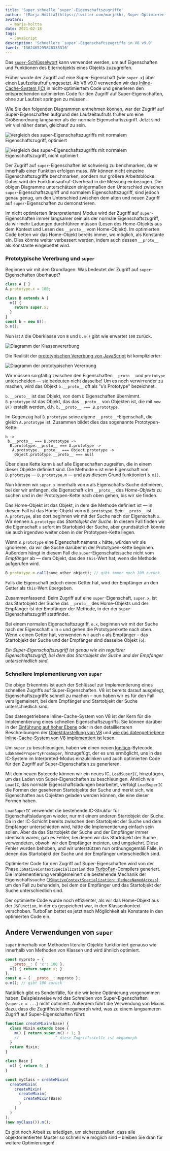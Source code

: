 ```yaml
---
title: 'Super schnelle `super`-Eigenschaftszugriffe'
author: '[Marja Hölttä](https://twitter.com/marjakh), Super-Optimierer'
avatars:
  - marja-holtta
date: 2021-02-18
tags:
  - JavaScript
description: 'Schnellere `super`-Eigenschaftszugriffe in V8 v9.0'
tweet: '1362465295848333316'
---
```


Das [`super`-Schlüsselwort](https://developer.mozilla.org/de/docs/Web/JavaScript/Reference/Operators/super) kann verwendet werden, um auf Eigenschaften und Funktionen des Elternobjekts eines Objekts zuzugreifen.

Früher wurde der Zugriff auf eine Super-Eigenschaft (wie `super.x`) über einen Laufzeitaufruf umgesetzt. Ab V8 v9.0 verwenden wir das [Inline-Cache-System (IC)](https://mathiasbynens.be/notes/shapes-ics) in nicht-optimiertem Code und generieren den entsprechenden optimierten Code für den Zugriff auf Super-Eigenschaften, ohne zur Laufzeit springen zu müssen.

<!--truncate-->
Wie Sie den folgenden Diagrammen entnehmen können, war der Zugriff auf Super-Eigenschaften aufgrund des Laufzeitaufrufs früher um eine Größenordnung langsamer als der normale Eigenschaftszugriff. Jetzt sind wir viel näher daran, gleichauf zu sein.

![Vergleich des `super`-Eigenschaftszugriffs mit normalem Eigenschaftszugriff, optimiert](/_img/fast-super/super-opt.svg)

![Vergleich des `super`-Eigenschaftszugriffs mit normalem Eigenschaftszugriff, nicht optimiert](/_img/fast-super/super-no-opt.svg)

Der Zugriff auf `super`-Eigenschaften ist schwierig zu benchmarken, da er innerhalb einer Funktion erfolgen muss. Wir können nicht einzelne Eigenschaftszugriffe benchmarken, sondern nur größere Arbeitsblöcke. Daher wird der Funktionsaufruf-Overhead in die Messung einbezogen. Die obigen Diagramme unterschätzen einigermaßen den Unterschied zwischen `super`-Eigenschaftszugriff und normalem Eigenschaftszugriff, sind jedoch genau genug, um den Unterschied zwischen dem alten und neuen Zugriff auf `super`-Eigenschaften zu demonstrieren.

Im nicht optimierten (interpretierten) Modus wird der Zugriff auf `super`-Eigenschaften immer langsamer sein als der normale Eigenschaftszugriff, da wir mehr Ladungen durchführen müssen (Lesen des Home-Objekts aus dem Kontext und Lesen des `__proto__` vom Home-Objekt). Im optimierten Code betten wir das Home-Objekt bereits immer, wo möglich, als Konstante ein. Dies könnte weiter verbessert werden, indem auch dessen `__proto__` als Konstante eingebettet wird.

### Prototypische Vererbung und `super`

Beginnen wir mit den Grundlagen: Was bedeutet der Zugriff auf `super`-Eigenschaften überhaupt?

```javascript
class A { }
A.prototype.x = 100;

class B extends A {
  m() {
    return super.x;
  }
}
const b = new B();
b.m();
```

Nun ist `A` die Oberklasse von `B` und `b.m()` gibt wie erwartet `100` zurück.

![Diagramm der Klassenvererbung](/_img/fast-super/inheritance-1.svg)

Die Realität der [prototypischen Vererbung von JavaScript](https://developer.mozilla.org/de/docs/Web/JavaScript/Inheritance_and_the_prototype_chain) ist komplizierter:

![Diagramm der prototypischen Vererbung](/_img/fast-super/inheritance-2.svg)

Wir müssen sorgfältig zwischen den Eigenschaften `__proto__` und `prototype` unterscheiden — sie bedeuten nicht dasselbe! Um es noch verwirrender zu machen, wird das Objekt `b.__proto__` oft als "`b`’s Prototype" bezeichnet.

`b.__proto__` ist das Objekt, von dem `b` Eigenschaften übernimmt. `B.prototype` ist das Objekt, das das `__proto__` von Objekten ist, die mit `new B()` erstellt werden, d.h. `b.__proto__ === B.prototype`.

Im Gegenzug hat `B.prototype` seine eigene `__proto__`-Eigenschaft, die gleich `A.prototype` ist. Zusammen bildet dies das sogenannte Prototypen-Kette:

```
b ->
 b.__proto__ === B.prototype ->
  B.prototype.__proto__ === A.prototype ->
   A.prototype.__proto__ === Object.prototype ->
    Object.prototype.__proto__ === null
```

Über diese Kette kann `b` auf alle Eigenschaften zugreifen, die in einem dieser Objekte definiert sind. Die Methode `m` ist eine Eigenschaft von `B.prototype` — `B.prototype.m` — und aus diesem Grund funktioniert `b.m()`.

Nun können wir `super.x` innerhalb von `m` als Eigenschafts-Suche definieren, bei der wir anfangen, die Eigenschaft `x` im `__proto__` des *Home-Objekts* zu suchen und in der Prototypen-Kette nach oben gehen, bis wir sie finden.

Das Home-Objekt ist das Objekt, in dem die Methode definiert ist — in diesem Fall ist das Home-Objekt von `m` `B.prototype`. Sein `__proto__` ist `A.prototype`, also dort beginnen wir mit der Suche nach der Eigenschaft `x`. Wir nennen `A.prototype` das *Startobjekt der Suche*. In diesem Fall finden wir die Eigenschaft `x` sofort im Startobjekt der Suche, aber grundsätzlich könnte sie auch irgendwo weiter oben in der Prototypen-Kette liegen.

Wenn `B.prototype` eine Eigenschaft namens `x` hätte, würden wir sie ignorieren, da wir die Suche darüber in der Prototypen-Kette beginnen. Außerdem hängt in diesem Fall die `super`-Eigenschaftssuche nicht vom *Empfänger* ab — dem Objekt, das den `this`-Wert hat, wenn die Methode aufgerufen wird.

```javascript
B.prototype.m.call(some_other_object); // gibt immer noch 100 zurück
```

Falls die Eigenschaft jedoch einen Getter hat, wird der Empfänger an den Getter als `this`-Wert übergeben.

Zusammenfassend: Beim Zugriff auf eine `super`-Eigenschaft, `super.x`, ist das Startobjekt der Suche das `__proto__` des Home-Objekts und der Empfänger ist der Empfänger der Methode, in der der `super`-Eigenschaftszugriff stattfindet.

Bei einem normalen Eigenschaftszugriff, `o.x`, beginnen wir mit der Suche nach der Eigenschaft `x` in `o` und gehen die Prototypenkette nach oben. Wenn `x` einen Getter hat, verwenden wir auch `o` als Empfänger – das Startobjekt der Suche und der Empfänger sind dasselbe Objekt (`o`).

*Ein Super-Eigenschaftszugriff ist genau wie ein regulärer Eigenschaftszugriff, bei dem das Startobjekt der Suche und der Empfänger unterschiedlich sind.*

### Schnellere Implementierung von `super`

Die obige Erkenntnis ist auch der Schlüssel zur Implementierung eines schnellen Zugriffs auf Super-Eigenschaften. V8 ist bereits darauf ausgelegt, Eigenschaftszugriffe schnell zu machen – nun haben wir es für den Fall verallgemeinert, bei dem Empfänger und Startobjekt der Suche unterschiedlich sind.

Das datengetriebene Inline-Cache-System von V8 ist der Kern für die Implementierung eines schnellen Eigenschaftszugriffs. Sie können darüber in der [Einführung auf hoher Ebene](https://mathiasbynens.be/notes/shapes-ics) oder in den detaillierteren Beschreibungen der [Objektdarstellung von V8](https://v8.dev/blog/fast-properties) und [wie das datengetriebene Inline-Cache-System von V8 implementiert ist](https://docs.google.com/document/d/1mEhMn7dbaJv68lTAvzJRCQpImQoO6NZa61qRimVeA-k/edit?usp=sharing) lesen.

Um `super` zu beschleunigen, haben wir einen neuen [Ignition](https://v8.dev/docs/ignition)-Bytecode, `LdaNamedPropertyFromSuper`, hinzugefügt, der es uns ermöglicht, uns in das IC-System im Interpreted-Modus einzuklinken und auch optimierten Code für den Zugriff auf Super-Eigenschaften zu generieren.

Mit dem neuen Bytecode können wir ein neues IC, `LoadSuperIC`, hinzufügen, um das Laden von Super-Eigenschaften zu beschleunigen. Ähnlich wie `LoadIC`, das normale Eigenschaftsladungen bearbeitet, verfolgt `LoadSuperIC` die Formen der gesehenen Startobjekte der Suche und merkt sich, wie Eigenschaften aus Objekten geladen werden können, die eine dieser Formen haben.

`LoadSuperIC` verwendet die bestehende IC-Struktur für Eigenschaftsladungen wieder, nur mit einem anderen Startobjekt der Suche. Da in der IC-Schicht bereits zwischen dem Startobjekt der Suche und dem Empfänger unterschieden wird, hätte die Implementierung einfach sein sollen. Aber da das Startobjekt der Suche und der Empfänger immer identisch waren, gab es Fehler, bei denen wir das Startobjekt der Suche verwendeten, obwohl wir den Empfänger meinten, und umgekehrt. Diese Fehler wurden behoben, und wir unterstützen nun ordnungsgemäß Fälle, in denen das Startobjekt der Suche und der Empfänger unterschiedlich sind.

Optimierter Code für den Zugriff auf Super-Eigenschaften wird von der Phase `JSNativeContextSpecialization` des [TurboFan](https://v8.dev/docs/turbofan)-Compilers generiert. Die Implementierung verallgemeinert die bestehende Mechanik der Eigenschaftssuche ([`JSNativeContextSpecialization::ReduceNamedAccess`](https://source.chromium.org/chromium/chromium/src/+/master:v8/src/compiler/js-native-context-specialization.cc;l=1130)), um den Fall zu behandeln, bei dem der Empfänger und das Startobjekt der Suche unterschiedlich sind.

Der optimierte Code wurde noch effizienter, als wir das Home-Objekt aus der `JSFunction`, in der es gespeichert war, in den Klassenkontext verschoben. TurboFan bettet es jetzt nach Möglichkeit als Konstante in den optimierten Code ein.

## Andere Verwendungen von `super`

`super` innerhalb von Methoden literaler Objekte funktioniert genauso wie innerhalb von Methoden von Klassen und wird ähnlich optimiert.

```javascript
const myproto = {
  __proto__: { 'x': 100 },
  m() { return super.x; }
};
const o = { __proto__: myproto };
o.m(); // gibt 100 zurück
```

Natürlich gibt es Sonderfälle, für die wir keine Optimierung vorgenommen haben. Beispielsweise wird das Schreiben von Super-Eigenschaften (`super.x = ...`) nicht optimiert. Außerdem führt die Verwendung von Mixins dazu, dass die Zugriffsstelle megamorph wird, was zu einem langsameren Zugriff auf Super-Eigenschaften führt:

```javascript
function createMixin(base) {
  class Mixin extends base {
    m() { return super.m() + 1; }
    //                ^ diese Zugriffsstelle ist megamorph
  }
  return Mixin;
}

class Base {
  m() { return 0; }
}

const myClass = createMixin(
  createMixin(
    createMixin(
      createMixin(
        createMixin(Base)
      )
    )
  )
);
(new myClass()).m();
```

Es gibt noch Arbeit zu erledigen, um sicherzustellen, dass alle objektorientierten Muster so schnell wie möglich sind – bleiben Sie dran für weitere Optimierungen!
